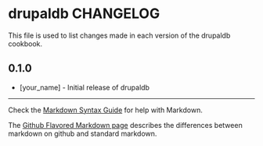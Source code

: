 drupaldb CHANGELOG
==================

This file is used to list changes made in each version of the drupaldb cookbook.

0.1.0
-----
- [your_name] - Initial release of drupaldb

- - -
Check the [Markdown Syntax Guide](http://daringfireball.net/projects/markdown/syntax) for help with Markdown.

The [Github Flavored Markdown page](http://github.github.com/github-flavored-markdown/) describes the differences between markdown on github and standard markdown.
